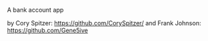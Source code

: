 A bank account app

by Cory Spitzer: https://github.com/CorySpitzer/ and Frank Johnson: https://github.com/Gene5ive
